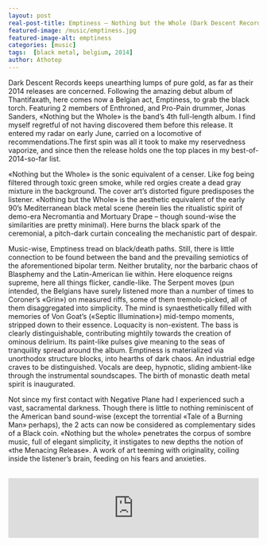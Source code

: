 ```yaml
---
layout: post
real-post-title: Emptiness – Nothing but the Whole (Dark Descent Records, 2014)
featured-image: /music/emptiness.jpg
featured-image-alt: emptiness
categories: [music]
tags:  [black metal, belgium, 2014]
author: Athotep
---
```


Dark Descent Records keeps unearthing lumps of pure gold, as far as their 2014 releases are concerned. Following the amazing debut album of Thantifaxath, here comes now a Belgian act, Emptiness, to grab the black torch. Featuring 2 members of Enthroned, and Pro-Pain drummer, Jonas Sanders, «Nothing but the Whole» is the band’s 4th full-length album. I find myself regretful of not having discovered them before this release. It entered my radar on early June, carried on a locomotive of recommendations.The first spin was all it took to make my reservedness vaporize, and since then the release holds one the top places in my best-of-2014-so-far list.

«Nothing but the Whole» is the sonic equivalent of a censer. Like fog being filtered through toxic green smoke, while red orgies create a dead gray mixture in the background. The cover art’s distorted figure predisposes the listener. «Nothing but the Whole» is the aesthetic equivalent of the early 90’s Mediterranean black metal scene (herein lies the ritualistic spirit of demo-era Necromantia and Mortuary Drape – though sound-wise the similarities are pretty minimal). Here burns the black spark of the ceremonial, a pitch-dark curtain concealing the mechanistic part of despair.

Music-wise, Emptiness tread on black/death paths. Still, there is little connection to be found between the band and the prevailing semiotics of the aforementioned bipolar term. Neither brutality, nor the barbaric chaos of Blasphemy and the Latin-American lie within. Here eloquence reigns supreme, here all things flicker, candle-like. The Serpent moves (pun intended, the Belgians have surely listened more than a number of times to Coroner’s «Grin») on measured riffs, some of them tremolo-picked, all of them disaggregated into simplicity. The mind is synaesthetically filled with memories of Von Goat’s («Septic Illumination») mid-tempo moments, stripped down to their essence. Loquacity is non-existent. The bass is clearly distinguishable, contributing mightily towards the creation of ominous delirium. Its paint-like pulses give meaning to the seas of tranquility spread around the album. Emptiness is materialized via unorthodox structure blocks, into hearths of dark chaos. An industrial edge craves to be distinguished. Vocals are deep, hypnotic, sliding ambient-like through the instrumental soundscapes. The birth of monastic death metal spirit is inaugurated.

Not since my first contact with Negative Plane had I experienced such a vast, sacramental darkness. Though there is little to nothing reminiscent of the American band sound-wise (except the torrential «Tale of a Burning Man» perhaps), the 2 acts can now be considered as complementary sides of a Black coin. «Nothing but the whole» penetrates the corpus of sombre music, full of elegant simplicity, it instigates to new depths the notion of «the Menacing Release». A work of art teeming with originality, coiling inside the listener’s brain, feeding on his fears and anxieties.  
<br>
<iframe style="border: 0; width: 100%; height: 120px;" src="https://bandcamp.com/EmbeddedPlayer/album=3384039803/size=large/bgcol=ffffff/linkcol=0687f5/tracklist=false/artwork=small/transparent=true/" seamless><a href="http://darkdescentrecords.bandcamp.com/album/nothing-but-the-whole">Nothing but the Whole by Emptiness</a></iframe>